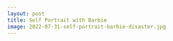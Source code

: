 ```yaml
---
layout: post
title: Self Portrait with Barbie
image: 2022-07-31-self-portrait-barbie-disaster.jpg
---
```

